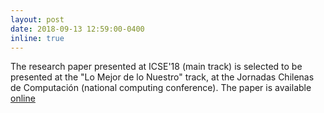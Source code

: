 ```yaml
---
layout: post
date: 2018-09-13 12:59:00-0400
inline: true
---
```


The research paper presented at ICSE'18 (main track) is selected to be presented at the "Lo Mejor de lo Nuestro" track, at the Jornadas Chilenas de Computación (national computing conference). The paper is available [online](http://bergel.eu/MyPapers/Kube18a-LiveProgramming.pdf)